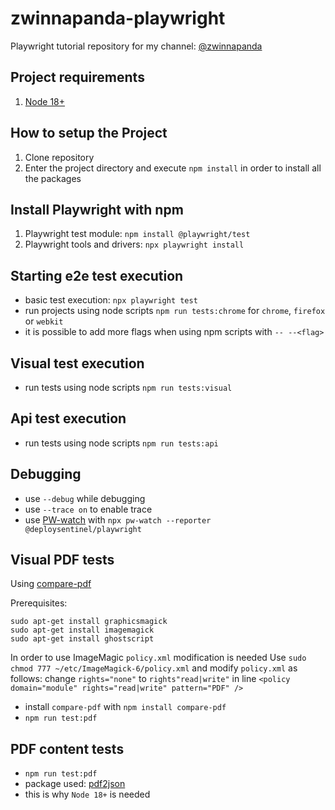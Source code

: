 # zwinnapanda-playwright

Playwright tutorial repository for my channel: [@zwinnapanda](https://www.youtube.com/@zwinnapanda)

## Project requirements

1. [Node 18+](https://nodejs.org/en/docs/)

## How to setup the Project

1. Clone repository
2. Enter the project directory and execute `npm install` in order to install all the packages

## Install Playwright with npm

1. Playwright test module: `npm install @playwright/test`
2. Playwright tools and drivers: `npx playwright install`

## Starting e2e test execution

- basic test execution: `npx playwright test`
- run projects using node scripts `npm run tests:chrome` for `chrome`, `firefox` or `webkit`
- it is possible to add more flags when using npm scripts with `-- --<flag>`

## Visual test execution

- run tests using node scripts `npm run tests:visual`

## Api test execution

- run tests using node scripts `npm run tests:api`

## Debugging

- use `--debug` while debugging
- use `--trace on` to enable trace
- use [PW-watch](https://www.npmjs.com/package/@deploysentinel/playwright-watch) with `npx pw-watch --reporter @deploysentinel/playwright`

## Visual PDF tests

Using [compare-pdf](https://www.npmjs.com/package/compare-pdf)

Prerequisites:

```
sudo apt-get install graphicsmagick
sudo apt-get install imagemagick
sudo apt-get install ghostscript
```

In order to use ImageMagic `policy.xml` modification is needed
Use `sudo chmod 777 ~/etc/ImageMagick-6/policy.xml` and modify `policy.xml` as follows:
change `rights="none"` to `rights"read|write"` in line `<policy domain="module" rights="read|write" pattern="PDF" />`

- install `compare-pdf` with `npm install compare-pdf`
- `npm run test:pdf`

## PDF content tests

- `npm run test:pdf`
- package used: [pdf2json](https://www.npmjs.com/package/pdf2json)
- this is why `Node 18+` is needed
